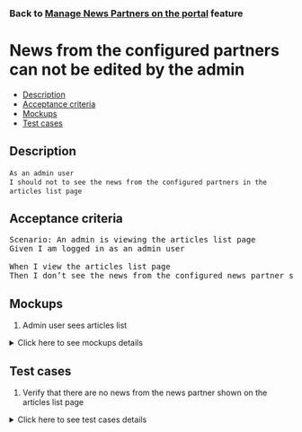 ### Back to [Manage News Partners on the portal](../../) feature

# News from the configured partners can not be edited by the admin

- [Description](#description)
- [Acceptance criteria](#acceptance-criteria)
- [Mockups](#mockups)
- [Test cases](#test-cases)

## Description

    As an admin user
    I should not to see the news from the configured partners in the articles list page

## Acceptance criteria

<pre>
Scenario: An admin is viewing the articles list page
Given I am logged in as an admin user

When I view the articles list page
Then I don’t see the news from the configured news partner so I cannot edit, delete or publish/unpublish this news
</pre>

## Mockups

1. Admin user sees articles list

<details>
  <summary>Click here to see mockups details</summary>

**1. Admin user sees articles list:**

![Admin user sees articles list](/products/sport_news_portal/web_application_features/manage_news_partners/images/admin_side_articles_list.png)

</details>

## Test cases

1. Verify that there are no news from the news partner shown on the articles list page

<details>
  <summary>Click here to see test cases details</summary>

### **#1. Verify that there are no news from the news partner shown on the articles list page**

|Preconditions|Steps|Expected result
--------------|-----|----------
|- Logged in by admin account</br>- There is some partner added|1) Go to articles List page</br>2) Examine the articles available to be configured|2) There is no news from the news partner present|
</details>
